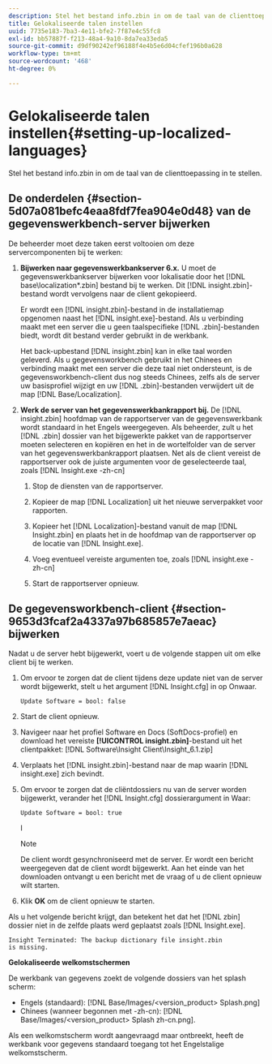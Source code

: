 ```yaml
---
description: Stel het bestand info.zbin in om de taal van de clienttoepassing in te stellen.
title: Gelokaliseerde talen instellen
uuid: 7735e183-7ba3-4e11-bfe2-7f87e4c55fc8
exl-id: bb57887f-f213-48a4-9a10-8da7ea33eda5
source-git-commit: d9df90242ef96188f4e4b5e6d04cfef196b0a628
workflow-type: tm+mt
source-wordcount: '468'
ht-degree: 0%

---
```


# Gelokaliseerde talen instellen{#setting-up-localized-languages}

Stel het bestand info.zbin in om de taal van de clienttoepassing in te stellen.

## De onderdelen {#section-5d07a081befc4eaa8fdf7fea904e0d48} van de gegevenswerkbench-server bijwerken

De beheerder moet deze taken eerst voltooien om deze servercomponenten bij te werken:

1. **Bijwerken naar gegevenswerkbankserver 6.x.** U moet de gegevenswerkbankserver bijwerken voor lokalisatie door het  [!DNL base\localization\*.zbin] bestand bij te werken. Dit [!DNL insight.zbin]-bestand wordt vervolgens naar de client gekopieerd.

   Er wordt een [!DNL insight.zbin]-bestand in de installatiemap opgenomen naast het [!DNL insight.exe]-bestand. Als u verbinding maakt met een server die u geen taalspecifieke [!DNL .zbin]-bestanden biedt, wordt dit bestand verder gebruikt in de werkbank.

   Het back-upbestand [!DNL insight.zbin] kan in elke taal worden geleverd. Als u gegevensworkbench gebruikt in het Chinees en verbinding maakt met een server die deze taal niet ondersteunt, is de gegevensworkbench-client dus nog steeds Chinees, zelfs als de server uw basisprofiel wijzigt en uw [!DNL .zbin]-bestanden verwijdert uit de map [!DNL Base/Localization].

1. **Werk de server van het gegevenswerkbankrapport bij.** De  [!DNL insight.zbin] hoofdmap van de rapportserver van de gegevenswerkbank wordt standaard in het Engels weergegeven. Als beheerder, zult u het [!DNL .zbin] dossier van het bijgewerkte pakket van de rapportserver moeten selecteren en kopiëren en het in de wortelfolder van de server van het gegevenswerkbankrapport plaatsen. Net als de client vereist de rapportserver ook de juiste argumenten voor de geselecteerde taal, zoals [!DNL Insight.exe -zh-cn]

   1. Stop de diensten van de rapportserver.
   1. Kopieer de map [!DNL Localization] uit het nieuwe serverpakket voor rapporten.
   1. Kopieer het [!DNL Localization]-bestand vanuit de map [!DNL Insight.zbin] en plaats het in de hoofdmap van de rapportserver op de locatie van [!DNL Insight.exe].

   1. Voeg eventueel vereiste argumenten toe, zoals [!DNL insight.exe -zh-cn]
   1. Start de rapportserver opnieuw.

## De gegevensworkbench-client {#section-9653d3fcaf2a4337a97b685857e7aeac} bijwerken

Nadat u de server hebt bijgewerkt, voert u de volgende stappen uit om elke client bij te werken.

1. Om ervoor te zorgen dat de client tijdens deze update niet van de server wordt bijgewerkt, stelt u het argument [!DNL Insight.cfg] in op Onwaar.

   ```
   Update Software = bool: false
   ```

1. Start de client opnieuw.
1. Navigeer naar het profiel Software en Docs (SoftDocs-profiel) en download het vereiste **[!UICONTROL insight.zbin]**-bestand uit het clientpakket: [!DNL Software\Insight Client\Insight_6.1.zip]

1. Verplaats het [!DNL insight.zbin]-bestand naar de map waarin [!DNL insight.exe] zich bevindt.

1. Om ervoor te zorgen dat de cliëntdossiers nu van de server worden bijgewerkt, verander het [!DNL Insight.cfg] dossierargument in Waar:

   ```
   Update Software = bool: true
   ```

   I

   >[!NOTE]
   >
   >De client wordt gesynchroniseerd met de server. Er wordt een bericht weergegeven dat de client wordt bijgewerkt. Aan het einde van het downloaden ontvangt u een bericht met de vraag of u de client opnieuw wilt starten.

1. Klik **OK** om de client opnieuw te starten.

Als u het volgende bericht krijgt, dan betekent het dat het [!DNL zbin] dossier niet in de zelfde plaats werd geplaatst zoals [!DNL Insight.exe].

```
Insight Terminated: The backup dictionary file insight.zbin 
is missing.
```

**Gelokaliseerde welkomstschermen**

De werkbank van gegevens zoekt de volgende dossiers van het splash scherm:

* Engels (standaard): [!DNL Base/Images/<version_product> Splash.png]
* Chinees (wanneer begonnen met -zh-cn): [!DNL Base/Images/<version_product> Splash zh-cn.png].

Als een welkomstscherm wordt aangevraagd maar ontbreekt, heeft de werkbank voor gegevens standaard toegang tot het Engelstalige welkomstscherm.

<!-- <a id="section_91AE5EF234C14652A7B04082A22629AB"></a> -->
